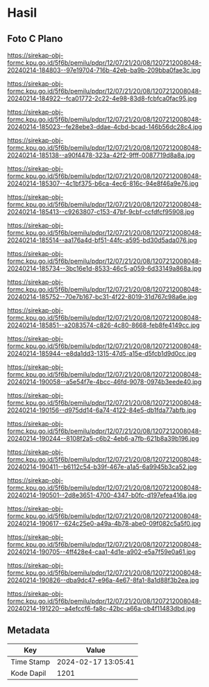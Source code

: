 # Hasil

## Foto C Plano

https://sirekap-obj-formc.kpu.go.id/5f6b/pemilu/pdpr/12/07/21/20/08/1207212008048-20240214-184803--97e19704-716b-42eb-ba9b-209bba0fae3c.jpg

https://sirekap-obj-formc.kpu.go.id/5f6b/pemilu/pdpr/12/07/21/20/08/1207212008048-20240214-184922--fca01772-2c22-4e98-83d8-fcbfca0fac95.jpg

https://sirekap-obj-formc.kpu.go.id/5f6b/pemilu/pdpr/12/07/21/20/08/1207212008048-20240214-185023--fe28ebe3-ddae-4cbd-bcad-146b56dc28c4.jpg

https://sirekap-obj-formc.kpu.go.id/5f6b/pemilu/pdpr/12/07/21/20/08/1207212008048-20240214-185138--a90f4478-323a-42f2-9fff-0087719d8a8a.jpg

https://sirekap-obj-formc.kpu.go.id/5f6b/pemilu/pdpr/12/07/21/20/08/1207212008048-20240214-185307--4c1bf375-b6ca-4ec6-816c-94e8f46a9e76.jpg

https://sirekap-obj-formc.kpu.go.id/5f6b/pemilu/pdpr/12/07/21/20/08/1207212008048-20240214-185413--c9263807-c153-47bf-9cbf-ccfdfcf95908.jpg

https://sirekap-obj-formc.kpu.go.id/5f6b/pemilu/pdpr/12/07/21/20/08/1207212008048-20240214-185514--aa176a4d-bf51-44fc-a595-bd30d5ada076.jpg

https://sirekap-obj-formc.kpu.go.id/5f6b/pemilu/pdpr/12/07/21/20/08/1207212008048-20240214-185734--3bc16e1d-8533-46c5-a059-6d33149a868a.jpg

https://sirekap-obj-formc.kpu.go.id/5f6b/pemilu/pdpr/12/07/21/20/08/1207212008048-20240214-185752--70e7b167-bc31-4f22-8019-31d767c98a6e.jpg

https://sirekap-obj-formc.kpu.go.id/5f6b/pemilu/pdpr/12/07/21/20/08/1207212008048-20240214-185851--a2083574-c826-4c80-8668-feb8fe4149cc.jpg

https://sirekap-obj-formc.kpu.go.id/5f6b/pemilu/pdpr/12/07/21/20/08/1207212008048-20240214-185944--e8da1dd3-1315-47d5-a15e-d5fcb1d9d0cc.jpg

https://sirekap-obj-formc.kpu.go.id/5f6b/pemilu/pdpr/12/07/21/20/08/1207212008048-20240214-190058--a5e54f7e-4bcc-46fd-9078-0974b3eede40.jpg

https://sirekap-obj-formc.kpu.go.id/5f6b/pemilu/pdpr/12/07/21/20/08/1207212008048-20240214-190156--d975dd14-6a74-4122-84e5-db1fda77abfb.jpg

https://sirekap-obj-formc.kpu.go.id/5f6b/pemilu/pdpr/12/07/21/20/08/1207212008048-20240214-190244--8108f2a5-c6b2-4eb6-a7fb-621b8a39b196.jpg

https://sirekap-obj-formc.kpu.go.id/5f6b/pemilu/pdpr/12/07/21/20/08/1207212008048-20240214-190411--b6112c54-b39f-467e-a1a5-6a9945b3ca52.jpg

https://sirekap-obj-formc.kpu.go.id/5f6b/pemilu/pdpr/12/07/21/20/08/1207212008048-20240214-190501--2d8e3651-4700-4347-b0fc-d197efea416a.jpg

https://sirekap-obj-formc.kpu.go.id/5f6b/pemilu/pdpr/12/07/21/20/08/1207212008048-20240214-190617--624c25e0-a49a-4b78-abe0-09f082c5a5f0.jpg

https://sirekap-obj-formc.kpu.go.id/5f6b/pemilu/pdpr/12/07/21/20/08/1207212008048-20240214-190705--4ff428e4-caa1-4d1e-a902-e5a7f59e0a61.jpg

https://sirekap-obj-formc.kpu.go.id/5f6b/pemilu/pdpr/12/07/21/20/08/1207212008048-20240214-190826--dba9dc47-e96a-4e67-8fa1-8a1d88f3b2ea.jpg

https://sirekap-obj-formc.kpu.go.id/5f6b/pemilu/pdpr/12/07/21/20/08/1207212008048-20240214-191220--a4efccf6-fa8c-42bc-a66a-cb4f11483dbd.jpg


## Metadata

| Key        | Value               |
| ---------- | ------------------- |
| Time Stamp | 2024-02-17 13:05:41 |
| Kode Dapil | 1201                |



